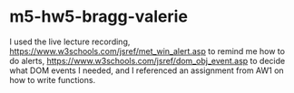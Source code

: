 # m5-hw5-bragg-valerie

I used the live lecture recording, https://www.w3schools.com/jsref/met_win_alert.asp to remind me how to do alerts, https://www.w3schools.com/jsref/dom_obj_event.asp to decide what DOM events I needed, and I referenced an assignment from AW1 on how to write functions. 
